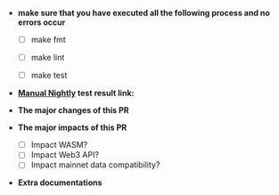 * **make sure that you have executed all the following process and no errors occur**
  - [ ] make fmt
  - [ ] make lint
  - [ ] make test


* **[Manual Nightly](https://jenkins.dev.findora.org/view/integration%20test/job/Manual%20Integration%20Test/) test result link:**


* **The major changes of this PR**


* **The major impacts of this PR**
  - [ ] Impact WASM?
  - [ ] Impact Web3 API?
  - [ ] Impact mainnet data compatibility?

* **Extra documentations**

